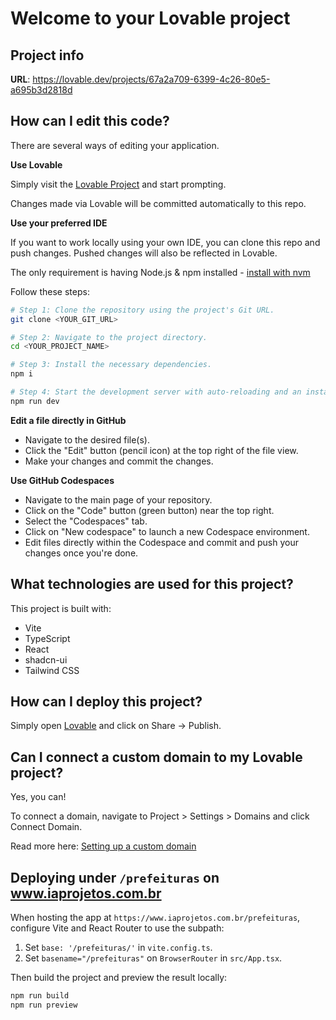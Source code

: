# Welcome to your Lovable project

## Project info

**URL**: https://lovable.dev/projects/67a2a709-6399-4c26-80e5-a695b3d2818d

## How can I edit this code?

There are several ways of editing your application.

**Use Lovable**

Simply visit the [Lovable Project](https://lovable.dev/projects/67a2a709-6399-4c26-80e5-a695b3d2818d) and start prompting.

Changes made via Lovable will be committed automatically to this repo.

**Use your preferred IDE**

If you want to work locally using your own IDE, you can clone this repo and push changes. Pushed changes will also be reflected in Lovable.

The only requirement is having Node.js & npm installed - [install with nvm](https://github.com/nvm-sh/nvm#installing-and-updating)

Follow these steps:

```sh
# Step 1: Clone the repository using the project's Git URL.
git clone <YOUR_GIT_URL>

# Step 2: Navigate to the project directory.
cd <YOUR_PROJECT_NAME>

# Step 3: Install the necessary dependencies.
npm i

# Step 4: Start the development server with auto-reloading and an instant preview.
npm run dev
```

**Edit a file directly in GitHub**

- Navigate to the desired file(s).
- Click the "Edit" button (pencil icon) at the top right of the file view.
- Make your changes and commit the changes.

**Use GitHub Codespaces**

- Navigate to the main page of your repository.
- Click on the "Code" button (green button) near the top right.
- Select the "Codespaces" tab.
- Click on "New codespace" to launch a new Codespace environment.
- Edit files directly within the Codespace and commit and push your changes once you're done.

## What technologies are used for this project?

This project is built with:

- Vite
- TypeScript
- React
- shadcn-ui
- Tailwind CSS

## How can I deploy this project?

Simply open [Lovable](https://lovable.dev/projects/67a2a709-6399-4c26-80e5-a695b3d2818d) and click on Share -> Publish.

## Can I connect a custom domain to my Lovable project?

Yes, you can!

To connect a domain, navigate to Project > Settings > Domains and click Connect Domain.

Read more here: [Setting up a custom domain](https://docs.lovable.dev/tips-tricks/custom-domain#step-by-step-guide)

## Deploying under `/prefeituras` on www.iaprojetos.com.br

When hosting the app at `https://www.iaprojetos.com.br/prefeituras`, configure
Vite and React Router to use the subpath:

1. Set `base: '/prefeituras/'` in `vite.config.ts`.
2. Set `basename="/prefeituras"` on `BrowserRouter` in `src/App.tsx`.

Then build the project and preview the result locally:

```sh
npm run build
npm run preview
```
